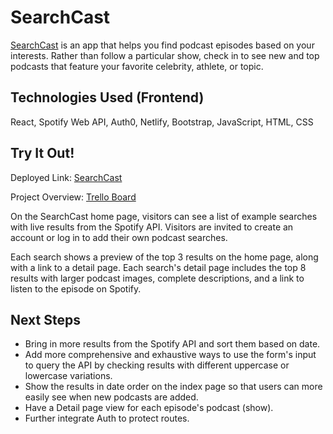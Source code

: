 # SearchCast

[SearchCast](https://searchcast.netlify.app/) is an app that helps you find podcast episodes based on your interests. Rather than follow a particular show, check in to see new and top podcasts that feature your favorite celebrity, athlete, or topic.


## Technologies Used (Frontend)

React, Spotify Web API, Auth0, Netlify, Bootstrap, JavaScript, HTML, CSS


## Try It Out! 

Deployed Link: [SearchCast](https://searchcast.netlify.app/)

Project Overview: [Trello Board](https://trello.com/b/B1cEKytn/project-4)

On the SearchCast home page, visitors can see a list of example searches with live results from the Spotify API. Visitors are invited to create an account or log in to add their own podcast searches.

Each search shows a preview of the top 3 results on the home page, along with a link to a detail page. Each search's detail page includes the top 8 results with larger podcast images, complete descriptions, and a link to listen to the episode on Spotify. 


## Next Steps
- Bring in more results from the Spotify API and sort them based on date. 
- Add more comprehensive and exhaustive ways to use the form's input to query the API by checking results with different uppercase or lowercase variations. 
- Show the results in date order on the index page so that users can more easily see when new podcasts are added. 
- Have a Detail page view for each episode's podcast (show).
- Further integrate Auth to protect routes. 